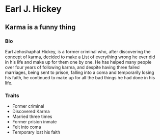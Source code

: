 # Earl J. Hickey

## Karma is a funny thing

### Bio

Earl Jehoshaphat Hickey, is a former criminal who, after discovering the concept of karma, decided to make a List of everything wrong he ever did in his life and make up for them one by one. He has helped many people over four years of following karma, and despite having three failed marriages, being sent to prison, falling into a coma and temporarily losing his faith, he continued to make up for all the bad things he had done in his life.

### Traits

* Former criminal
* Discovered Karma
* Married three times
* Former prision inmate
* Felt into coma
* Temporary lost his faith
